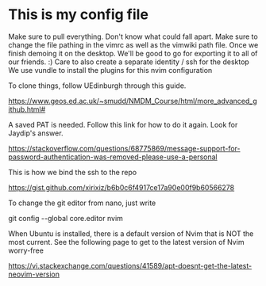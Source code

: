 # This is my config file
Make sure to pull everything. Don't know what could fall apart.
Make sure to change the file pathing in the vimrc as well as the vimwiki path file.
Once we finish demoing it on the desktop. We'll be good to go for exporting it to all of our friends. :)
Care to also create a separate identity / ssh for the desktop 
We use vundle to install the plugins for this nvim configuration

To clone things, follow UEdinburgh through this guide.

https://www.geos.ed.ac.uk/~smudd/NMDM_Course/html/more_advanced_github.html#

A saved PAT is needed. Follow this link for how to do it again. Look for Jaydip's answer.

https://stackoverflow.com/questions/68775869/message-support-for-password-authentication-was-removed-please-use-a-personal

This is how we bind the ssh to the repo

https://gist.github.com/xirixiz/b6b0c6f4917ce17a90e00f9b60566278

To change the git editor from nano, just write 

git config --global core.editor nvim

When Ubuntu is installed, there is a default version of Nvim that is NOT the most current.
See the following page to get to the latest version of Nvim worry-free

https://vi.stackexchange.com/questions/41589/apt-doesnt-get-the-latest-neovim-version
